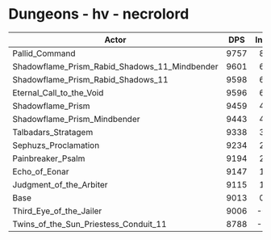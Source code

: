 # Dungeons - hv - necrolord
| Actor | DPS | Increase |
|---|:---:|:---:|
|Pallid_Command|9757|8.25%|
|Shadowflame_Prism_Rabid_Shadows_11_Mindbender|9601|6.52%|
|Shadowflame_Prism_Rabid_Shadows_11|9598|6.49%|
|Eternal_Call_to_the_Void|9596|6.47%|
|Shadowflame_Prism|9459|4.95%|
|Shadowflame_Prism_Mindbender|9443|4.77%|
|Talbadars_Stratagem|9338|3.61%|
|Sephuzs_Proclamation|9234|2.45%|
|Painbreaker_Psalm|9194|2.01%|
|Echo_of_Eonar|9147|1.49%|
|Judgment_of_the_Arbiter|9115|1.13%|
|Base|9013|0.00%|
|Third_Eye_of_the_Jailer|9006|-0.08%|
|Twins_of_the_Sun_Priestess_Conduit_11|8788|-2.50%|
